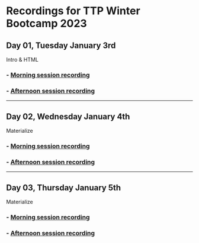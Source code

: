 # Recordings for TTP Winter Bootcamp 2023

## Day 01, Tuesday January 3rd 
Intro & HTML
### - [Morning session recording](https://us02web.zoom.us/rec/share/EBZS_JAZQ9B1ny_i3RR2VToyvE8IKvcc4oqmuTJw3yzvouR0bMrNujNrgi9uGrgl.11TOkREsimuNkiJx?startTime=1672759153000)
### - [Afternoon session recording](https://us02web.zoom.us/rec/share/X49k3VxqXKB-jv3yDKKFzev6hpQd2oFy0tkpbCfFsgKOkcfjm-sU4vG8cXGUCkou.ya6TzhUSmIckOXs4?startTime=1672768540000)
___
## Day 02, Wednesday January 4th
Materialize
### - [Morning session recording](https://us02web.zoom.us/rec/share/yaqFeTzx8jQE_0owUy9oY-LnVbIxeJpN7mlTw5aaebrOI8_n2WM1MArD4h6zaayG.ohQl87sD0rfJbGPu?startTime=1672844286000) 
### - [Afternoon session recording](https://us02web.zoom.us/rec/share/aa4-0mSHVVb8sCEKcNNwqqJsVavoI665PHPXEO7QPxkE5sHWcy-arcSXLh-kZan9.LMlE_qpCZz1aVE6g?startTime=1672855117000)
___
## Day 03, Thursday January 5th
Materialize
### - [Morning session recording](https://us02web.zoom.us/rec/share/1MCOLsbNrNxjIp5T2S9j6ikSt7bB4wqua88o7ksGKiWQQbWLOd2xpbks3NVYZ_Vb.RDvTr3ooO_hXgv31?startTime=1672930675000) 
### - [Afternoon session recording](https://us02web.zoom.us/rec/share/LAIKeIzg0yL2BJjuWfpXLEeidU_kkgkNPvzeW0Ety71QDgGc2WWQOiLYYWqSc0s2.RC2ZQQYJmh4wpUSq?startTime=1672941620000)

